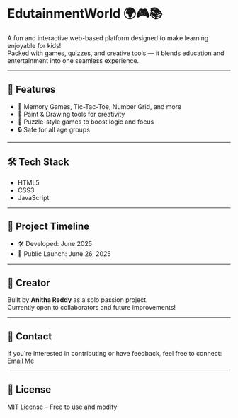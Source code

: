# EdutainmentWorld 🌍🎮📚

A fun and interactive web-based platform designed to make learning enjoyable for kids!  
Packed with games, quizzes, and creative tools — it blends education and entertainment into one seamless experience.

---

## 🚀 Features

- 🧠 Memory Games, Tic-Tac-Toe, Number Grid, and more
- 🎨 Paint & Drawing tools for creativity
- 🧩 Puzzle-style games to boost logic and focus
- 🔒 Safe for all age groups

---

## 🛠️ Tech Stack

- HTML5  
- CSS3  
- JavaScript

---

## 📅 Project Timeline

- 🛠️ Developed: June 2025  
- 🚀 Public Launch: June 26, 2025

---

## 👤 Creator

Built by **Anitha Reddy** as a solo passion project.  
Currently open to collaborators and future improvements!

---

## 📩 Contact

If you're interested in contributing or have feedback, feel free to connect:
[Email Me](mailto:your-email@example.com)

---

## 📜 License

MIT License – Free to use and modify
